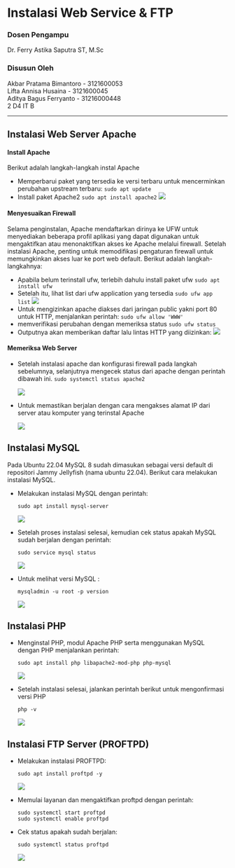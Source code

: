 # Instalasi Web Service & FTP
### Dosen Pengampu
Dr. Ferry Astika Saputra ST, M.Sc
### Disusun Oleh
Akbar Pratama Bimantoro - 3121600053<br>
Lifta Annisa Husaina - 3121600045<br>
Aditya Bagus Ferryanto - 31216000448<br>
2 D4 IT B

---

## Instalasi Web Server Apache
#### Install Apache
Berikut adalah langkah-langkah instal Apache
- Memperbarui paket yang tersedia ke versi terbaru untuk mencerminkan perubahan upstream terbaru:
    ```sudo apt update```
- Install paket Apache2
    ```sudo apt install apache2```
    <img src="./gambar/install_apache.JPG">
#### Menyesuaikan Firewall
Selama penginstalan, Apache mendaftarkan dirinya ke UFW untuk menyediakan beberapa profil aplikasi yang dapat digunakan untuk mengaktifkan atau menonaktifkan akses ke Apache melalui firewall. Setelah instalasi Apache, penting untuk memodifikasi pengaturan firewall untuk memungkinkan akses luar ke port web default. Berikut adalah langkah-langkahnya:
- Apabila belum terinstall ufw, terlebih dahulu install paket ufw
    ```sudo apt install ufw```
- Setelah itu, lihat list dari ufw application yang tersedia
    ```sudo ufw app list```
    <img src="./gambar/ufw_app_list.JPG">
- Untuk mengizinkan apache diakses dari jaringan public yakni port 80 untuk HTTP, menjalankan perintah:
    ```sudo ufw allow 'WWW'```
-  memverifikasi perubahan dengan memeriksa status
    ```sudo ufw status```
- Outputnya akan memberikan daftar lalu lintas HTTP yang diizinkan:
    <img src="./gambar/ufw_app_list.JPG">
#### Memeriksa Web Server

- Setelah instalasi apache dan konfigurasi firewall pada langkah sebelumnya, selanjutnya mengecek status dari apache dengan perintah dibawah ini.
    ```sudo systemctl status apache2```
    
    <img src="./gambar/check_apache_installation.JPG">

- Untuk memastikan berjalan dengan cara mengakses alamat IP dari server atau komputer yang terinstal Apache
    
    <img src="./gambar/test_apache.JPG">



## Instalasi MySQL

Pada Ubuntu 22.04 MySQL 8 sudah dimasukan sebagai versi default di repositori Jammy Jellyfish (nama ubuntu 22.04). Berikut cara melakukan instalasi MySQL.

- Melakukan instalasi MySQL dengan perintah:

    ```
    sudo apt install mysql-server
    ```

    <img src="./gambar/install_MySQL_server.JPG">

- Setelah proses instalasi selesai, kemudian cek status apakah MySQL sudah berjalan dengan perintah:

    ```
    sudo service mysql status
    ```

    <img src="./gambar/mySQL_status.JPG">

- Untuk melihat versi MySQL :

    ```
    mysqladmin -u root -p version
    ```

    <img src="./gambar/mysql_version.JPG">



## Instalasi PHP

- Menginstal PHP, modul Apache PHP serta menggunakan MySQL dengan PHP menjalankan perintah:

    ```
    sudo apt install php libapache2-mod-php php-mysql
    ```

    <img src="./gambar/install_PHP.JPG">

- Setelah instalasi selesai, jalankan perintah berikut untuk mengonfirmasi versi PHP

    ```
    php -v
    ```

    <img src="./gambar/php_version.JPG">

## Instalasi FTP Server (PROFTPD)
- Melakukan instalasi PROFTPD:

    ```
    sudo apt install proftpd -y
    ```

    <img src="./gambar/install_ProFTPD.JPG">

- Memulai layanan dan mengaktifkan proftpd dengan perintah:

    ```
    sudo systemctl start proftpd
    sudo systemctl enable proftpd
    ```

- Cek status apakah sudah berjalan:

    ```
    sudo systemctl status proftpd
    ```

    <img src="./gambar/install _ProFTPD_2.JPG">
